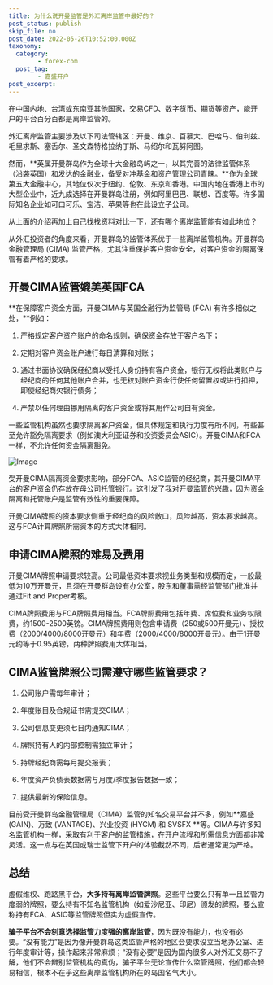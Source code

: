 ```yaml
---
title: 为什么说开曼监管是外汇离岸监管中最好的？
post_status: publish
skip_file: no
post_date: 2022-05-26T10:52:00.000Z
taxonomy:
  category:
        - forex-com
  post_tag:
        - 嘉盛开户
post_excerpt: 
---
```

在中国内地、台湾或东南亚其他国家，交易CFD、数字货币、期货等资产，能开户的平台百分百都是离岸监管的。

外汇离岸监管主要涉及以下司法管辖区：开曼、维京、百慕大、巴哈马、伯利兹、毛里求斯、塞舌尔、圣文森特格拉纳丁斯、马绍尔和瓦努阿图。

然而，**英属开曼群岛作为全球十大金融岛屿之一，以其完善的法律监管体系（沿袭英国）和发达的金融业，备受对冲基金和资产管理公司青睐。**作为全球第五大金融中心，其地位仅次于纽约、伦敦、东京和香港。中国内地在香港上市的大型企业中，近九成选择在开曼群岛注册，例如阿里巴巴、联想、百度等。许多国际知名企业如可口可乐、宝洁、苹果等也在此设立子公司。

从上面的介绍再加上自己找找资料对比一下，还有哪个离岸监管能有如此地位？

从外汇投资者的角度来看，开曼群岛的监管体系优于一些离岸监管机构。开曼群岛金融管理局 (CIMA) 监管严格，尤其注重保护客户资金安全，对客户资金的隔离保管有着严格的要求。

## 开曼CIMA监管媲美英国FCA

**在保障客户资金方面，开曼CIMA与英国金融行为监管局 (FCA) 有许多相似之处，**例如：

1. 严格规定客户资产账户的命名规则，确保资金存放于客户名下；

1. 定期对客户资金账户进行每日清算和对账；

1. 通过书面协议确保经纪商以受托人身份持有客户资金，银行无权将此类账户与经纪商的任何其他账户合并，也无权对账户资金行使任何留置权或进行扣押，即使经纪商欠银行债务；

1. 严禁以任何理由挪用隔离的客户资金或将其用作公司自有资金。

一些监管机构虽然也要求隔离客户资金，但具体规定和执行力度有所不同，有些甚至允许豁免隔离要求（例如澳大利亚证券和投资委员会ASIC）。开曼CIMA和FCA一样，不允许任何资金隔离豁免。

![Image](https://prod-files-secure.s3.us-west-2.amazonaws.com/39ed1227-6d7d-4570-be36-9ccd4a2c4241/bd849744-3fcb-4a37-8312-357962c8f065/image.png?X-Amz-Algorithm=AWS4-HMAC-SHA256&X-Amz-Content-Sha256=UNSIGNED-PAYLOAD&X-Amz-Credential=ASIAZI2LB4664VHHUDPD%2F20250704%2Fus-west-2%2Fs3%2Faws4_request&X-Amz-Date=20250704T101347Z&X-Amz-Expires=3600&X-Amz-Security-Token=IQoJb3JpZ2luX2VjECEaCXVzLXdlc3QtMiJHMEUCIAFkMj3H%2F%2BfIkChUmN6ioUdmBm9Cib3l5pIuESAGux7IAiEAyLKrRkV5RhEKmoAthWiC2sslBzUpyp5etGDlt2IUzlgq%2FwMIKhAAGgw2Mzc0MjMxODM4MDUiDOVCfcx%2BjiCh41QUjircA8%2BZ4oVXTp%2BS5xZI7WlMiAFp%2B6f9%2FJJyPHshFOdFzJFiUVvbUWtGb8nmOFt6vDTyb%2F9e%2FF8gVkhg13LDciKS6Fkzbt3B89D0k1j6TebL8zRBDizy7Jcvm24zJsM4PX%2FKlyBT3JddAnCcZ04LtucGJuYIjX4bAlnO3SXCjaL3Q8O6gHqXxvRixnH2eay0pPXc%2BadOyiZ00jDYbfGPJCmOtRsXEOKNaf94MWG3uPc%2FD8cxWlwv569EOCbt2RlW80mznJae5URwlZ0fBlG9qv7qleQ%2Fy0ypdZ6kdmSRdt8ikJx1ohqxB5e05F1QMquBbfq3sRrx8mKM5P7fiHe3lp%2FqcotogR5BNiJ0Z7w9nnxOEd5qwd%2BKIkOx8lo8J63xnS5Idee%2B1uLcdZipo7onXMgze0%2FOr%2BMqLXbWwtERDNRlGnCt4YGO4Vq90B5%2F2EbSwYs1OKMbbc9JfDSifgvWb4tRqY5YpxusrTRl2ixu4whHzdQgm%2FphgT7JLyInF5EG6ZLJQ5DjmwVQykuhwp7Glt59h%2Ft%2B9SB7lAeEEVO85VnBSf2UTgGOL6v6we9qipTkv%2Be58CiwR%2FM%2FL1xMXBpGBcAieMnUk4aHgOb9WjrXP9jS4F8YMXpIQ%2B0FzZRYT7PCMJafnsMGOqUBc3HpHeamzvsvd%2Bpuu9WquTAUyYXR6I0wTExGc2wMH0m9nd4HEO1OosCymEloIGc3QOH%2FFsFvyUfiH2KKyk0CdokpmwMER4jI7XqJmT2KEVyxSZon25EVMYYI2pkhX1FpBSMmjJqKAEiQQT17sUzjSCcdc2ri%2FqpLTcU2oArrZYZdunyERbw%2F5HUrlhVCveFJ1ydKi33jn6Jf2wZAfN02EG0SQhER&X-Amz-Signature=1bc1e3e2fc4f5470a4c70f80962f6924d7a4152ffa3a8ceb6d7e1eb83bc4de04&X-Amz-SignedHeaders=host&x-amz-checksum-mode=ENABLED&x-id=GetObject)

受开曼CIMA隔离资金要求影响，部分FCA、ASIC监管的经纪商，其开曼CIMA平台的客户资金仍存放在母公司托管银行。这引发了我对开曼监管的兴趣，因为资金隔离和托管账户是监管有效性的重要保障。

开曼CIMA牌照的资本要求侧重于经纪商的风险敞口，风险越高，资本要求越高。这与FCA计算牌照所需资本的方式大体相同。

## **申请CIMA牌照的难易及费用**

开曼CIMA牌照申请要求较高。公司最低资本要求视业务类型和规模而定，一般最低为10万开曼元，且须在开曼群岛设有办公室，股东和董事需经监管部门批准并通过Fit and Proper考核。

CIMA牌照费用与FCA牌照费用相当。FCA牌照费用包括年费、席位费和业务权限费，约1500-2500英镑。CIMA牌照费用则包含申请费（250或500开曼元）、授权费（2000/4000/8000开曼元）和年费（2000/4000/8000开曼元）。由于1开曼元约等于0.95英镑，两种牌照费用大体相当。

## CIMA监管牌照公司需遵守哪些监管要求？

1. 公司账户需每年审计；

1. 年度账目及合规证书需提交CIMA；

1. 公司信息变更须七日内通知CIMA；

1. 牌照持有人的内部控制需独立审计；

1. 持牌经纪商需每月提交报表；

1. 年度资产负债表数据需与月度/季度报告数据一致；

1. 提供最新的保险信息。

目前受开曼群岛金融管理局（CIMA）监管的知名交易平台并不多，例如**嘉盛 (GAIN)、万致 (VANTAGE)、兴业投资 (HYCM) 和 SVSFX **等。CIMA与许多知名监管机构一样，采取有利于客户的监管措施，在开户流程和所需信息方面都非常灵活。这一点与在英国或瑞士监管下开户的体验截然不同，后者通常更为严格。

## 总结

虚假维权、跑路黑平台，**大多持有离岸监管牌照**。这些平台要么只有单一且监管力度弱的牌照，要么持有不知名监管机构（如爱沙尼亚、印尼）颁发的牌照，要么宣称持有FCA、ASIC等监管牌照但实为虚假宣传。

**骗子平台不会刻意选择监管力度强的离岸监管**，因为既没有能力，也没有必要。“没有能力”是因为像开曼群岛这类监管严格的地区会要求设立当地办公室、进行年度审计等，操作起来非常麻烦；“没有必要”是因为国内很多人对外汇交易不了解，他们不会辨别监管机构的真伪，骗子平台无论宣传什么监管牌照，他们都会轻易相信，根本不在乎这些离岸监管机构所在的岛国名气大小。